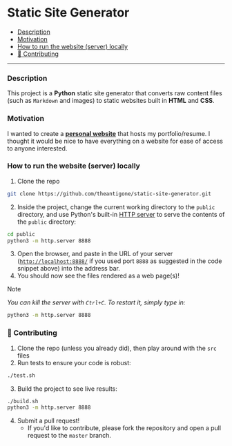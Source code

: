 <!-- START doctoc generated TOC please keep comment here to allow auto update -->
<!-- DON'T EDIT THIS SECTION, INSTEAD RE-RUN doctoc TO UPDATE -->
# Static Site Generator

- [Description](#description)
- [Motivation](#motivation)
- [How to run the website (server) locally](#how-to-run-the-website-server-locally)
- [🤝 Contributing](#-contributing)

<!-- END doctoc generated TOC please keep comment here to allow auto update -->

---

### Description

This project is a **Python** static site generator that converts raw content files (such as `Markdown` and images) to static websites built in **HTML** and **CSS**.

### Motivation

I wanted to create a [**personal website**](https://www.cs.wm.edu/~qhoang/) that hosts my portfolio/resume. I thought it would be nice to have everything on a website for ease of access to anyone interested.

### How to run the website (server) locally

1. Clone the repo
```bash
git clone https://github.com/theantigone/static-site-generator.git
```
2. Inside the project, change the current working directory to the `public` directory, and use Python's built-in [HTTP server](https://docs.python.org/3/library/http.server.html#command-line-interface) to serve the contents of the `public` directory:
```bash
cd public
python3 -m http.server 8888
```
3. Open the browser, and paste in the URL of your server ([`http://localhost:8888/`](http://localhost:8888/) if you used port `8888` as suggested in the code snippet above) into the address bar.
4. You should now see the files rendered as a web page(s)!

> [!NOTE]
> _You can kill the server with `Ctrl+C`. To restart it, simply type in:_
> ```bash
> python3 -m http.server 8888
> ```

### 🤝 Contributing

1. Clone the repo (unless you already did), then play around with the `src` files
2. Run tests to ensure your code is robust:
```bash
./test.sh
```
3. Build the project to see live results:
```bash
./build.sh
python3 -m http.server 8888
```
4. Submit a pull request!
    - If you'd like to contribute, please fork the repository and open a pull request to the `master` branch.
